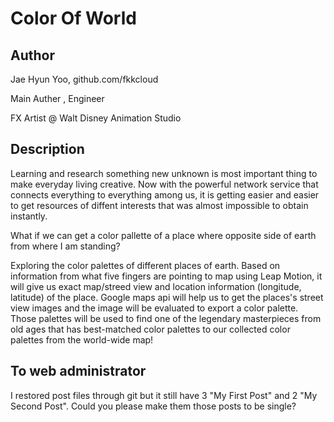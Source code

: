 # Color Of World

## Author
Jae Hyun Yoo, github.com/fkkcloud

Main Auther , Engineer

FX Artist @ Walt Disney Animation Studio

## Description
Learning and research something new unknown is most important thing to make everyday living creative. 
Now with the powerful network service that connects everything to everything among us, it is getting easier and easier to get resources of diffent interests that was almost impossible to obtain instantly. 

What if we can get a color pallette of a place where opposite side of earth from where I am standing? 

Exploring the color palettes of different places of earth. Based on information from what five fingers are pointing to map using Leap Motion, it will give us exact map/streed view and location information (longitude, latitude) of the place. Google maps api will help us to get the places's street view images and the image will be evaluated to export a color palette. Those palettes will be used to find one of the legendary masterpieces from old ages that has best-matched color palettes to our collected color palettes from the world-wide map!


## To web administrator
I restored post files through git but it still have 3 "My First Post" and 2 "My Second Post".
Could you please make them those posts to be single?
